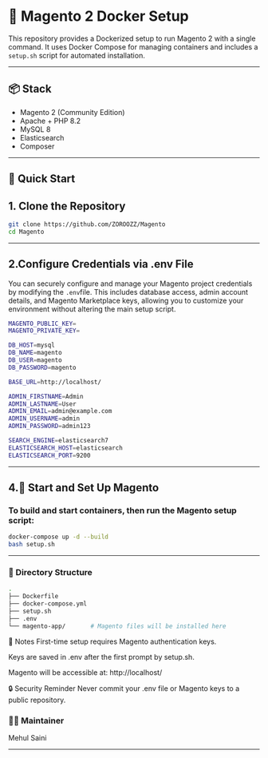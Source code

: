 # 🧱 Magento 2 Docker Setup

This repository provides a Dockerized setup to run Magento 2 with a single command. It uses Docker Compose for managing containers and includes a `setup.sh` script for automated installation.

---

## 📦 Stack

- Magento 2 (Community Edition)
- Apache + PHP 8.2
- MySQL 8
- Elasticsearch
- Composer

---

## 🚀 Quick Start

## 1. Clone the Repository
```bash
git clone https://github.com/ZOROOZZ/Magento
cd Magento
```
---

## 2.Configure Credentials via .env File
You can securely configure and manage your Magento project credentials by modifying the ```.env```file. This includes database access, admin account details, and Magento Marketplace keys, allowing you to customize your environment without altering the main setup script.
```bash
MAGENTO_PUBLIC_KEY=
MAGENTO_PRIVATE_KEY=

DB_HOST=mysql
DB_NAME=magento
DB_USER=magento
DB_PASSWORD=magento

BASE_URL=http://localhost/

ADMIN_FIRSTNAME=Admin
ADMIN_LASTNAME=User
ADMIN_EMAIL=admin@example.com
ADMIN_USERNAME=admin
ADMIN_PASSWORD=admin123

SEARCH_ENGINE=elasticsearch7
ELASTICSEARCH_HOST=elasticsearch
ELASTICSEARCH_PORT=9200
```
---
## 4.🚀 Start and Set Up Magento
### To build and start containers, then run the Magento setup script:
``` bash
docker-compose up -d --build
bash setup.sh
```
---
### 📁 Directory Structure
```bash
.
├── Dockerfile
├── docker-compose.yml
├── setup.sh
├── .env
└── magento-app/       # Magento files will be installed here
```
🧾 Notes
First-time setup requires Magento authentication keys.

Keys are saved in .env after the first prompt by setup.sh.

Magento will be accessible at: http://localhost/

🔒 Security Reminder
Never commit your .env file or Magento keys to a public repository.

### 👨‍💻 Maintainer
Mehul Saini

---


